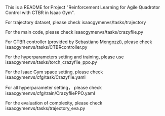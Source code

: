 This is a README for Project "Reinforcement Learning for Agile Quadrotor Control with CTBR in Isaac Gym".

For trajectory dataset, please check  isaacgymenvs/tasks/trajectory

For the main code, please check isaacgymenvs/tasks/crazyflie.py

For CTBR controller (provided by Sebastiano Mengozzi), please check isaacgymenvs/tasks/CTBRcontroller.py

For the hyperparameters setting and training, please use isaacgymenvs/tasks/torch_crazyflie_ppo.py

For the Isaac Gym space setting, please check isaacgymenvs/cfg/task/Crazyflie.yaml

For all hyperparameter setting， please check isaacgymenvs/cfg/train/CrazyfliePPO.yaml

For the evaluation of complexity, please check isaacgymenvs/tasks/trajectory_eva.py
